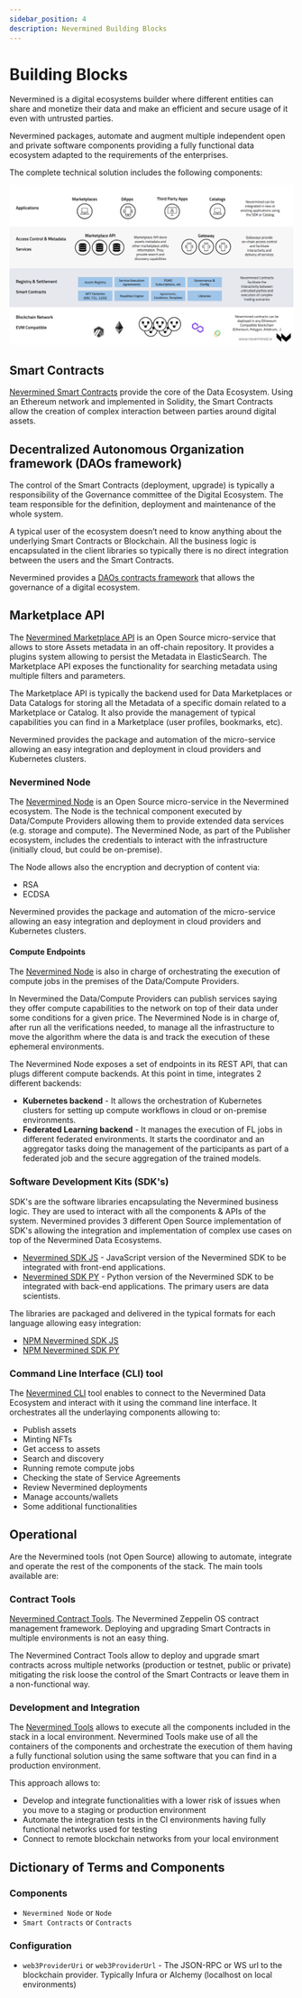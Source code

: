 ```yaml
---
sidebar_position: 4
description: Nevermined Building Blocks
---
```


# Building Blocks

Nevermined is a digital ecosystems builder where different entities can share and monetize
their data and make an efficient and secure usage of it even with untrusted parties.

Nevermined packages, automate and augment multiple independent open and private
software components providing a fully functional data ecosystem adapted to the
requirements of the enterprises.

The complete technical solution includes the following components:

![Nevermined components](images/nvm_logical_architecture.png)


## Smart Contracts

[Nevermined Smart Contracts](https://github.com/nevermined-io/contracts/)
provide the core of the Data Ecosystem. Using an Ethereum network and
implemented in Solidity, the Smart Contracts allow the creation of complex interaction between parties around digital assets.

## Decentralized Autonomous Organization framework (DAOs framework)

The control of the Smart Contracts (deployment, upgrade) is typically a
responsibility of the Governance committee of the Digital Ecosystem.
The team responsible for the definition, deployment and maintenance of the whole
 system.

 A typical user of the ecosystem doesn’t need to know anything about the
 underlying Smart Contracts or Blockchain. All the business logic is
 encapsulated in the client libraries so typically there is no direct
 integration between the users and the Smart Contracts.  

Nevermined provides a [DAOs contracts framework](https://github.com/nevermined-io/governance-contracts) 
that allows the governance of a digital ecosystem.


## Marketplace API

The [Nevermined Marketplace API](https://github.com/nevermined-io/marketplace-api)
is an Open Source micro-service that allows to store Assets metadata in an
off-chain repository. It provides a plugins system allowing to persist the
Metadata in ElasticSearch. The Marketplace API exposes the functionality
 for searching metadata using multiple filters and parameters.

The Marketplace API is typically the backend used for Data Marketplaces or Data
Catalogs for storing all the Metadata of a specific domain related to a
Marketplace or Catalog. It also provide the management of typical capabilities
you can find in a Marketplace (user profiles, bookmarks, etc).

Nevermined provides the package and automation of the micro-service allowing an
easy integration and deployment in cloud providers and Kubernetes clusters.



### Nevermined Node

The [Nevermined Node](https://github.com/nevermined-io/node) is an
Open Source micro-service in the Nevermined ecosystem. The Node is the
technical component executed by Data/Compute Providers allowing them to provide
extended data services (e.g. storage and compute). The Nevermined Node, as
part of the Publisher ecosystem, includes the credentials to interact with the
infrastructure (initially cloud, but could be on-premise).

The Node allows also the encryption and decryption of content via:

* RSA
* ECDSA

Nevermined provides the package and automation of the micro-service allowing an
easy integration and deployment in cloud providers and Kubernetes clusters.


#### Compute Endpoints

The [Nevermined Node](https://github.com/nevermined-io/node) is also in charge of
 orchestrating the execution of compute jobs in the premises of
 the Data/Compute Providers.

 In Nevermined the Data/Compute Providers can publish services saying they offer
  compute capabilities to the network on top of their data under some conditions
   for a given price. The Nevermined Node is in charge of, after run all the
   verifications needed, to manage all the infrastructure to move
   the algorithm where the data is and track the execution of these ephemeral
   environments.

The Nevermined Node exposes a set of endpoints in its REST API, that can plugs
different compute backends. At this point in time, integrates
2 different backends:

* **Kubernetes backend** - It allows the orchestration of Kubernetes clusters
for setting up compute workflows in cloud or on-premise environments.  
* **Federated Learning backend** - It manages the execution of FL jobs in
different federated environments. It starts the coordinator and an aggregator
tasks doing the management of the participants as part of a federated job and
the secure aggregation of the trained models.


### Software Development Kits (SDK's)

SDK's are the software libraries encapsulating the Nevermined business logic. They are used to interact with all the
components & APIs of the system.
Nevermined provides 3 different Open Source implementation of SDK's allowing the integration and implementation of
complex use cases on top of the Nevermined Data Ecosystems.

- [Nevermined SDK JS](https://github.com/nevermined-io/sdk-js) - JavaScript version of the Nevermined SDK to be
  integrated with front-end applications.
- [Nevermined SDK PY](https://github.com/nevermined-io/sdk-py) - Python version of the Nevermined SDK to be
  integrated with back-end applications. The primary users are data scientists.


The libraries are packaged and delivered in the typical formats for each language allowing easy integration:

- [NPM Nevermined SDK JS](https://www.npmjs.com/package/@nevermined-io/sdk-js)
- [NPM Nevermined SDK PY](https://pypi.org/project/nevermined-sdk-py/)



### Command Line Interface (CLI) tool

The [Nevermined CLI](https://github.com/nevermined-io/cli) tool enables to connect to the Nevermined Data Ecosystem
and interact with it using the command line interface. It orchestrates all the underlaying components allowing to:

- Publish assets
- Minting NFTs
- Get access to assets
- Search and discovery
- Running remote compute jobs
- Checking the state of Service Agreements
- Review Nevermined deployments
- Manage accounts/wallets
- Some additional functionalities

## Operational

Are the Nevermined tools (not Open Source) allowing to automate, integrate and
operate the rest of the components of the stack. The main tools available are:

### Contract Tools

[Nevermined Contract Tools](https://github.com/nevermined-io/contract-tools).
The Nevermined Zeppelin OS contract management framework. Deploying and
upgrading Smart Contracts in multiple environments is not an easy thing.

The Nevermined Contract Tools allow to deploy and upgrade smart contracts across
 multiple networks (production or testnet, public or private) mitigating the
 risk loose the control of the Smart Contracts or leave them in a non-functional
  way.


### Development and Integration

The [Nevermined Tools](https://github.com/nevermined-io/tools) allows to
execute all the components included in the stack in a local environment.
Nevermined Tools make use of all the containers of the components and
orchestrate the execution of them having a fully functional solution using the
same software that you can find in a production environment.

This approach allows to:

- Develop and integrate functionalities with a lower risk of issues when you
  move to a staging or production environment
- Automate the integration tests in the CI environments having fully functional
  networks used for testing
- Connect to remote blockchain networks from your local environment


## Dictionary of Terms and Components

### Components

* `Nevermined Node` or `Node`
* `Smart Contracts` or `Contracts`


### Configuration

* `web3ProviderUri` or `web3ProviderUrl` - The JSON-RPC or WS url to the blockchain provider. Typically Infura or Alchemy (localhost on local environments)
 
